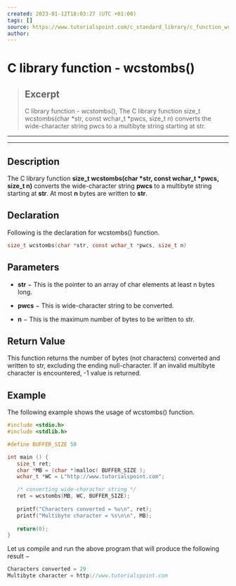 ```yaml
---
created: 2023-01-12T18:03:27 (UTC +01:00)
tags: []
source: https://www.tutorialspoint.com/c_standard_library/c_function_wcstombs.htm
author: 
---
```


# C library function - wcstombs()

> ## Excerpt
> C library function - wcstombs(),  The C library function size_t wcstombs(char *str, const wchar_t *pwcs, size_t n) converts the wide-character string pwcs to a multibyte string starting at str.

---
---

  

## Description

The C library function **size\_t wcstombs(char \*str, const wchar\_t \*pwcs, size\_t n)** converts the wide-character string **pwcs** to a multibyte string starting at **str**. At most **n** bytes are written to **str**.

## Declaration

Following is the declaration for wcstombs() function.

```c
size_t wcstombs(char *str, const wchar_t *pwcs, size_t n)
```

## Parameters

-   **str** − This is the pointer to an array of char elements at least n bytes long.
    
-   **pwcs** − This is wide-character string to be converted.
    
-   **n** − This is the maximum number of bytes to be written to str.
    

## Return Value

This function returns the number of bytes (not characters) converted and written to str, excluding the ending null-character. If an invalid multibyte character is encountered, -1 value is returned.

## Example

The following example shows the usage of wcstombs() function.

```c
#include <stdio.h>
#include <stdlib.h>

#define BUFFER_SIZE 50

int main () {
   size_t ret;
   char *MB = (char *)malloc( BUFFER_SIZE );
   wchar_t *WC = L"http://www.tutorialspoint.com";

   /* converting wide-character string */
   ret = wcstombs(MB, WC, BUFFER_SIZE);
   
   printf("Characters converted = %u\n", ret);
   printf("Multibyte character = %s\n\n", MB);
   
   return(0);
}
```

Let us compile and run the above program that will produce the following result −

```c
Characters converted = 29
Multibyte character = http://www.tutorialspoint.com

```


